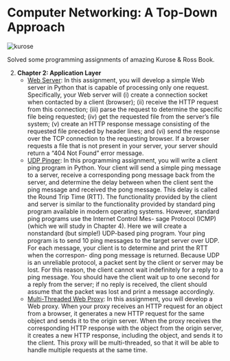 # Computer Networking: A Top-Down Approach

![kurose](https://images.gr-assets.com/books/1348473775l/13661492.jpg)

Solved some programming assignments of amazing Kurose & Ross Book.

2. **Chapter 2: Application Layer**
    - [Web Server](./cap2/1-web-server/server.py): In this assignment, you will develop a simple Web server in Python that is capable of processing only one request. Specifically, your Web server will (i) create a connection socket when contacted by a client (browser); (ii) receive the HTTP request from this connection; (iii) parse the request to determine the specific file being requested; (iv) get the requested file from the server’s file system; (v) create an HTTP response message consisting of the requested file preceded by header lines; and (vi) send the response over the TCP connection to the requesting browser. If a browser requests a file that is not present in your server, your server should return a “404 Not Found” error message.
    - [UDP Pinger](./cap2/2-udp-pinger/client.py): In this programming assignment, you will write a client ping program in Python. Your client will send a simple ping message to a server, receive a corresponding pong message back from the server, and determine the delay between when the client sent the ping message and received the pong message. This delay is called the Round Trip Time (RTT). The functionality provided by the client and server is similar to the functionality provided by standard ping program available in modern operating systems. However, standard ping programs use the Internet Control Mes- sage Protocol (ICMP) (which we will study in Chapter 4). Here we will create a nonstandard (but simple!) UDP-based ping program. Your ping program is to send 10 ping messages to the target server over UDP. For each message, your client is to determine and print the RTT when the correspon- ding pong message is returned. Because UDP is an unreliable protocol, a packet sent by the client or server may be lost. For this reason, the client cannot wait indefinitely for a reply to a ping message. You should have the client wait up to one second for a reply from the server; if no reply is received, the client should assume that the packet was lost and print a message accordingly.
    - [Multi-Threaded Web Proxy](./cap2/4-web-proxy/server.py): In this assignment, you will develop a Web proxy. When your proxy receives an HTTP request for an object from a browser, it generates a new HTTP request for the same object and sends it to the origin server. When the proxy receives the corresponding HTTP response with the object from the origin server, it creates a new HTTP response, including the object, and sends it to the client. This proxy will be multi-threaded, so that it will be able to handle multiple requests at the same time.
